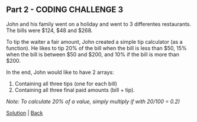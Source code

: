 ## Part 2 - CODING CHALLENGE 3

John and his family went on a holiday and went to 3 differentes restaurants. The bills were $124, $48 and $268.

To tip the waiter a fair amount, John created a simple tip calculator (as a function). He likes to tip 20% of the bill when the bill is less than $50, 15% when the bill is between $50 and $200, and 10% if the bill is more than $200.

In the end, John would like to have 2 arrays:

1. Containing all three tips (one for each bill)
2. Containing all three final paid amounts (bill + tip).

_Note: To calculate 20% of a value, simply multiply if with 20/100 = 0.2)_

[Solution](challenge-03.js) | [Back](../../)
